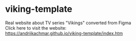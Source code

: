 # viking-template
Real website about TV series "Vikings" converted from Figma\
Click here to visit the website:\
https://andriikachmar.github.io/viking-template/index.htm
